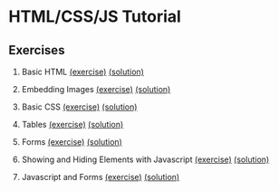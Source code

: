 # HTML/CSS/JS Tutorial

## Exercises

1. Basic HTML [(exercise)](https://github.com/sebschu/html-tutorial/tree/master/exercises/01_basic_html) [(solution)](https://nlp.stanford.edu/~sebschu/html-tutorial/solutions/01_basic_html/solution.html)

2. Embedding Images [(exercise)](https://github.com/sebschu/html-tutorial/tree/master/exercises/02_image) [(solution)](https://nlp.stanford.edu/~sebschu/html-tutorial/solutions/02_image/solution.html)

3. Basic CSS [(exercise)](https://github.com/sebschu/html-tutorial/tree/master/exercises/03_basic_css) [(solution)](https://nlp.stanford.edu/~sebschu/html-tutorial/solutions/03_basic_css/solution.html)

4. Tables [(exercise)](https://github.com/sebschu/html-tutorial/tree/master/exercises/04_tables) [(solution)](https://nlp.stanford.edu/~sebschu/html-tutorial/solutions/04_tables/solution.html)

5. Forms [(exercise)](https://github.com/sebschu/html-tutorial/tree/master/exercises/05_forms) [(solution)](https://nlp.stanford.edu/~sebschu/html-tutorial/solutions/05_forms/solution.html)

6. Showing and Hiding Elements with Javascript [(exercise)](https://github.com/sebschu/html-tutorial/tree/master/exercises/06_js_show_hide) [(solution)](https://nlp.stanford.edu/~sebschu/html-tutorial/solutions/06_js_show_hide/solution.html)

7. Javascript and Forms [(exercise)](https://github.com/sebschu/html-tutorial/tree/master/exercises/07_js_forms) [(solution)](https://nlp.stanford.edu/~sebschu/html-tutorial/solutions/07_js_forms/solution.html)

